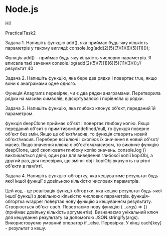 # Node.js

Hi!

PracticalTask2

Задача 1. Напишіть функцію add(), яка приймає будь-яку кількість параметрів у такому вигляді: 
console.log(add(2)(5)(7)(1)(6)(5)(11)());

Функція add() - приймає будь-яку кількість числових параметрів. Я вписала такі зачення console.log(add(2)(5)(7)(1)(6)(5)(11)(3)());// результат 40 

Задача 2. Напишіть функцію, яка бере два рядки і повертає true, якщо вони є анаграмами одне одного. 

Функція Anagrams перевіряє, чи є два рядки анаграмами. Перетворила рядки на масиви символів, відсортувалося і порівняла ці рядки.

Задача 3. Напишіть функцію, яка глибоко клонує об'єкт, переданий їй параметром. 

функція deepClone приймає об'єкт і повертає глибоку копію. 
Якщо переданий об'єкт є примітивом/undefined/null, то функція поверне об'єкт без змін. Якщо це об'єкт/масив, то функція створить новий об'єкт/масив.
Перебере всі ключі і скопіює їх значення в новий об'єкт/масив. 
Якщо значення ключа є об'єктом/масивом, то викличе функцію deepClone, щоб скопіювати глибоку копію значень. 
console.log () викликається двічі, один раз для виведення глибокої копії kopiObj, а другий раз, для перевірки, що змінні obj і kopiObj вказують на різні об'єкти в пам'яті.

Задача 4. Напишіть функцію-обгортку, яка кешуватиме результат будь-якої іншої функції з довільною кількістю числових параметрів.

Цей код - це реалізація функції-обгортки, яка кешує результат будь-якої іншої функції з довільною кількістю числових параметрів.
функція-обгортка wrapper повертає нову функцію з кешуванням результату. 
Створюється об'єкт cach.
Повертаємо нову функцію (...args) => {} (приймає довільну кількість аргументів).
Визначаємо унікальний ключ для кешування результату за допомогою JSON.stringify(args).
Використовуємо умовний оператор if...else. Перевірка.
У кінці cach[key] - результат з кешу.
